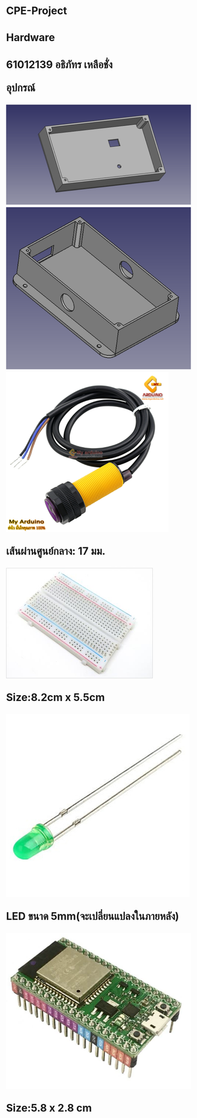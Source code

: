 # CPE-Project
<h1>Hardware<h1>
<p>61012139 อธิภัทร เหลือชั่ง</p>


<p>อุปกรณ์</p>
<img src="photo/Screenshot 2021-09-14 164525.png" >
<img src="photo/Screenshot 2021-09-14 164547.png" >
<img src="photo/1.PNG" >
<p>เส้นผ่านศูนย์กลาง: 17 มม.</p>
<img src="photo/4.jpg" >
<p>Size:8.2cm x 5.5cm </p>
<img src="photo/3.png" >
<p>LED ขนาด 5mm(จะเปลี่ยนแปลงในภายหลัง)</p>
<img src="photo/2.PNG" >
<p>Size:5.8 x 2.8 cm</p>
